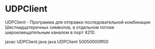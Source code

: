 # UDPClient
UDPClient - Программа для отправки последовательной комбинации Шестнадцатеричных символов, в отдельном потоке широковещательным каналом в порт 4210.


javac UDPClient.java
java UDPClient 50050000ff00
